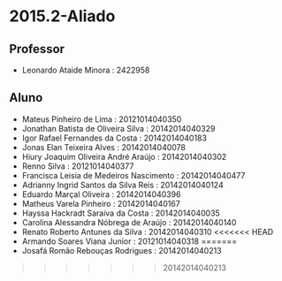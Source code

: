 # 2015.2-Aliado

## Professor
- Leonardo Ataide Minora : 2422958



## Aluno

- Mateus Pinheiro de Lima : 20121014040350
- Jonathan Batista de Oliveira Silva : 20142014040329
- Igor Rafael Fernandes da Costa : 20142014040183
- Jonas Elan Teixeira Alves : 20142014040078
- Hiury Joaquim Oliveira André Araújo : 20142014040302
- Renno Silva : 20121014040377
- Francisca Leisia de Medeiros Nascimento : 20142014040477
- Adrianny Ingrid Santos da Silva Reis : 20142014040124
- Eduardo Marçal Oliveira : 20142014040396
- Matheus Varela Pinheiro : 20142014040167
- Hayssa Hackradt Saraiva da Costa : 20142014040035
- Carolina Alessandra Nóbrega de Araújo : 20142014040140
- Renato Roberto Antunes da Silva : 20142014040310
<<<<<<< HEAD
- Armando Soares Viana Junior : 20121014040318
=======
- Josafá Romão Rebouças Rodrigues : 20142014040213
>>>>>>> 20142014040213
